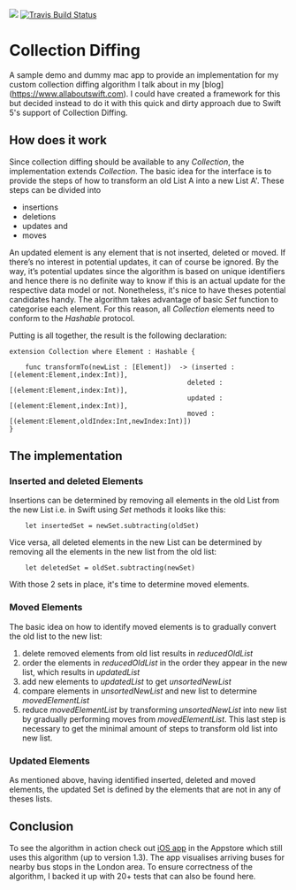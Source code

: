 ![](https://img.shields.io/badge/Swift-5-orange.svg)
[![Travis Build Status](https://api.travis-ci.org/fsaar/CollectionDiffing.svg?branch=master)](https://travis-ci.org/fsaar/CollectionDiffing) 

# Collection Diffing

A sample demo and dummy mac app to provide an implementation for my custom collection diffing algorithm I talk about in my [blog] (https://www.allaboutswift.com).
I could have created a framework for this but decided instead to do it with this quick and dirty approach due to Swift 5's support of Collection Diffing. 

## How does it work

Since collection diffing should be available to any *Collection*, the implementation extends *Collection*. The basic idea for the interface is to provide the steps of how to transform an old List A into a new List A'. These steps can be divided into

- insertions
- deletions
- updates and
- moves

An updated element is any element that is not inserted, deleted or moved. If there’s no interest in potential updates, it can of course be ignored. By the way, it’s potential updates since the algorithm is based on unique identifiers and hence there is no definite way to know if this is an actual update for the respective data model or not. Nonetheless, it's nice to have theses potential candidates handy. 
The algorithm takes advantage of basic *Set* function to categorise each element. For this reason, all *Collection* elements need to conform to the *Hashable* protocol.


Putting is all together, the result is the following declaration:

~~~
extension Collection where Element : Hashable {
        
    func transformTo(newList : [Element])  -> (inserted :[(element:Element,index:Int)],
   											 deleted : [(element:Element,index:Int)],
    										 updated : [(element:Element,index:Int)],
    										 moved : [(element:Element,oldIndex:Int,newIndex:Int)])
}
~~~

## The implementation
### Inserted and deleted Elements

Insertions can be determined by removing all elements in the old List from the new List i.e. in Swift using *Set* methods it looks like this:

~~~
	let insertedSet = newSet.subtracting(oldSet)
~~~
Vice versa, all deleted elements in the new List can be determined by removing all the elements in the new list from the old list:

~~~
	let deletedSet = oldSet.subtracting(newSet)
~~~

With those 2 sets in place, it's time to determine moved elements.

### Moved Elements

The basic idea on how to identify moved elements is to gradually convert the old list to the new list:

1. delete removed elements from old list results in *reducedOldList*
2. order the elements in *reducedOldList* in the order they appear in the new list, which results in *updatedList*
3. add new elements to *updatedList* to get *unsortedNewList*
4. compare elements in *unsortedNewList* and new list to determine *movedElementList*
5. reduce *movedElementList* by transforming *unsortedNewList* into new list by gradually performing moves from *movedElementList*. This last step is necessary to get the minimal amount of steps to transform old list into new list.

### Updated Elements

As mentioned above, having identified inserted, deleted and moved elements, the updated Set is defined by the elements that are not in any of theses lists.

## Conclusion

To see the algorithm in action check out [iOS app](https://apps.apple.com/gb/app/bus-stops/id1177594684) in the Appstore which still uses this algorithm (up to version 1.3). The app visualises arriving buses for nearby bus stops in the London area.
To ensure correctness of the algorithm, I backed it up with 20+ tests that can also be found here. 


